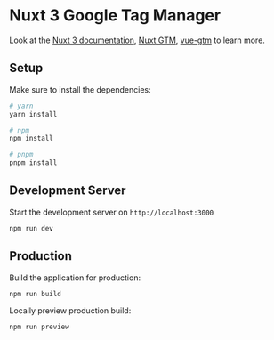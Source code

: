 # Nuxt 3 Google Tag Manager

Look at the [Nuxt 3 documentation](https://nuxt.com/docs/getting-started/introduction), [Nuxt GTM](https://nuxt.com/modules/nuxt-gtm), [vue-gtm](https://github.com/gtm-support/vue-gtm#documentation) to learn more.

## Setup

Make sure to install the dependencies:

```bash
# yarn
yarn install

# npm
npm install

# pnpm
pnpm install
```

## Development Server

Start the development server on `http://localhost:3000`

```bash
npm run dev
```

## Production

Build the application for production:

```bash
npm run build
```

Locally preview production build:

```bash
npm run preview
```
